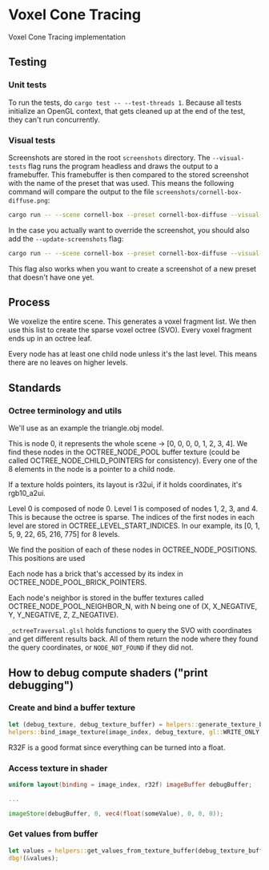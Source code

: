 # Voxel Cone Tracing

Voxel Cone Tracing implementation

## Testing

### Unit tests

To run the tests, do `cargo test -- --test-threads 1`.
Because all tests initialize an OpenGL context, that gets cleaned up at the end of the test,
they can't run concurrently.

### Visual tests

Screenshots are stored in the root `screenshots` directory.
The `--visual-tests` flag runs the program headless and draws the output to a framebuffer.
This framebuffer is then compared to the stored screenshot with the name of the preset that was used.
This means the following command will compare the output to the file `screenshots/cornell-box-diffuse.png`:

```bash
cargo run -- --scene cornell-box --preset cornell-box-diffuse --visual-tests
```

In the case you actually want to override the screenshot, you should also add the `--update-screenshots` flag:

```bash
cargo run -- --scene cornell-box --preset cornell-box-diffuse --visual-tests --update-screenshots
```

This flag also works when you want to create a screenshot of a new preset that doesn't have one yet.

## Process

We voxelize the entire scene. This generates a voxel fragment list.
We then use this list to create the sparse voxel octree (SVO).
Every voxel fragment ends up in an octree leaf.

Every node has at least one child node unless it's the last level.
This means there are no leaves on higher levels.

## Standards

### Octree terminology and utils

We'll use as an example the triangle.obj model.

This is node 0, it represents the whole scene -> [0, 0, 0, 0, 1, 2, 3, 4].
We find these nodes in the OCTREE_NODE_POOL buffer texture
(could be called OCTREE_NODE_CHILD_POINTERS for consistency).
Every one of the 8 elements in the node is a pointer to a child node.

If a texture holds pointers, its layout is r32ui, if it holds coordinates, it's rgb10_a2ui.

Level 0 is composed of node 0.
Level 1 is composed of nodes 1, 2, 3, and 4. This is because the octree is sparse.
The indices of the first nodes in each level are stored in OCTREE_LEVEL_START_INDICES.
In our example, its [0, 1, 5, 9, 22, 65, 216, 775] for 8 levels.

We find the position of each of these nodes in OCTREE_NODE_POSITIONS.
This positions are used 

Each node has a brick that's accessed by its index in OCTREE_NODE_POOL_BRICK_POINTERS.

Each node's neighbor is stored in the buffer textures called OCTREE_NODE_POOL_NEIGHBOR_N,
with N being one of (X, X_NEGATIVE, Y, Y_NEGATIVE, Z, Z_NEGATIVE).

`_octreeTraversal.glsl` holds functions to query the SVO with coordinates and get different results back.
All of them return the node where they found the query coordinates, or `NODE_NOT_FOUND` if they did not.

## How to debug compute shaders ("print debugging")

### Create and bind a buffer texture

```rust
let (debug_texture, debug_texture_buffer) = helpers::generate_texture_buffer(size, gl::R32F, default_value);
helpers::bind_image_texture(image_index, debug_texture, gl::WRITE_ONLY, gl::R32F);
```

R32F is a good format since everything can be turned into a float.

### Access texture in shader

```glsl
uniform layout(binding = image_index, r32f) imageBuffer debugBuffer;

...

imageStore(debugBuffer, 0, vec4(float(someValue), 0, 0, 0));
```

### Get values from buffer

```rust
let values = helpers::get_values_from_texture_buffer(debug_texture_buffer, size, default_value);
dbg!(&values);
```
